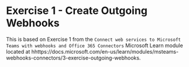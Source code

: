 # Exercise 1 - Create Outgoing Webhooks

This is based on Exercise 1 from the `Connect web services to Microsoft Teams with webhooks and Office 365 Connectors` Microsoft Learn module located at hhttps://docs.microsoft.com/en-us/learn/modules/msteams-webhooks-connectors/3-exercise-outgoing-webhooks.